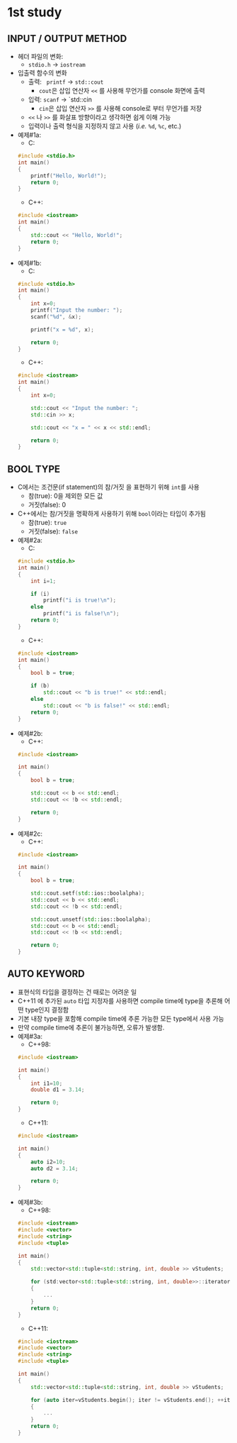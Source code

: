 # 1st study

## INPUT / OUTPUT METHOD
- 헤더 파일의 변화:
	- `stdio.h` -> `iostream`
- 입출력 함수의 변화
	- 출력: `	printf` -> `std::cout`
		- `cout`은 삽입 연산자 `<<` 를 사용해 무언가를 console 화면에 출력
	- 입력: `scanf` -> `std::cin 
		- `cin`은 삽입 연산자 `>>` 를 사용해 console로 부터 무언가를 저장
	- `<<` 나 `>>` 를 화살표 방향이라고 생각하면 쉽게 이해 가능
	- 입력이나 출력 형식을 지정하지 않고 사용 (*i.e.* `%d`, `%c`, etc.)
- 예제#1a:
	- C:
	```c
	#include <stdio.h>
	int main() 
	{
		printf("Hello, World!");
		return 0;
	}
	```
	- C++:
	```cpp
	#include <iostream>
	int main() 
	{
		std::cout << "Hello, World!";
		return 0;
	}
	```
- 예제#1b:
	- C:
	```c
	#include <stdio.h>
	int main() 
	{
		int x=0;
		printf("Input the number: ");
		scanf("%d", &x);

		printf("x = %d", x);

		return 0;
	}
	```
	- C++:
	```cpp
	#include <iostream>
	int main() 
	{
		int x=0;

		std::cout << "Input the number: ";
		std::cin >> x;

		std::cout << "x = " << x << std::endl;

		return 0;
	}
	```


## BOOL TYPE
- C에서는 조건문(if statement)의 참/거짓 을 표현하기 위해 `int`를 사용
	- 참(true): 0을 제외한 모든 값
	- 거짓(false): 0
- C++에서는 참/거짓을 명확하게 사용하기 위해 `bool`이라는 타입이 추가됨
	- 참(true): `true`
	- 거짓(false): `false`
- 예제#2a:
	- C:
	```c
	#include <stdio.h>
	int main() 
	{
		int i=1;

		if (i)
			printf("i is true!\n");
		else
			printf("i is false!\n");
		return 0;
	}
	```
	- C++:
	```cpp
	#include <iostream>
	int main() 
	{
		bool b = true;

		if (b)
			std::cout << "b is true!" << std::endl;
		else
			std::cout << "b is false!" << std::endl;
		return 0;
	}
	```
- 예제#2b:
	- C++:
	```cpp
	#include <iostream>

	int main()
	{
		bool b = true;

		std::cout << b << std::endl;
		std::cout << !b << std::endl;

		return 0;
	}
	```
- 예제#2c:
	- C++:
	```cpp
	#include <iostream>

	int main()
	{
		bool b = true;

		std::cout.setf(std::ios::boolalpha);
		std::cout << b << std::endl;
		std::cout << !b << std::endl;

		std::cout.unsetf(std::ios::boolalpha);
		std::cout << b << std::endl;
		std::cout << !b << std::endl;

		return 0;
	}
	```

## AUTO KEYWORD
- 표현식의 타입을 결정하는 건 때로는 어려운 일
- C++11 에 추가된 `auto` 타입 지정자를 사용하면 compile time에 type을 추론해 어떤 type인지 결정함
- 기본 내장 type을 포함해 compile time에 추론 가능한 모든 type에서 사용 가능
- 만약 compile time에 추론이 불가능하면, 오류가 발생함.
- 예제#3a:
	- C++98:
	```cpp
	#include <iostream>

	int main()
	{
		int i1=10;
		double d1 = 3.14;

		return 0;
	}
	```
	- C++11:
	```cpp
	#include <iostream>

	int main()
	{
		auto i2=10;
		auto d2 = 3.14;

		return 0;
	}	
	```
- 예제#3b:
	- C++98:
	```cpp
	#include <iostream>
	#include <vector>
	#include <string>
	#include <tuple>

	int main() 
	{
		std::vector<std::tuple<std::string, int, double >> vStudents;

		for (std:vector<std::tuple<std::string, int, double>>::iterator iter=vStudents.begin(); iter != vStudents.end(); ++iter)
		{
			...
		}
		return 0;
	}
	```
	- C++11:
	```cpp
	#include <iostream>
	#include <vector>
	#include <string>
	#include <tuple>

	int main() 
	{
		std::vector<std::tuple<std::string, int, double >> vStudents;

		for (auto iter=vStudents.begin(); iter != vStudents.end(); ++iter)
		{
			...
		}
		return 0;
	}
	```
